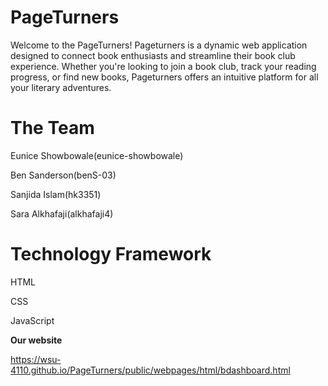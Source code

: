 # PageTurners

Welcome to the PageTurners!
Pageturners is a dynamic web application designed to connect book enthusiasts and streamline their book club experience. Whether you're looking to join a book club, track your reading progress, or find new books, Pageturners offers an intuitive platform for all your literary adventures.

# The Team

 Eunice Showbowale(eunice-showbowale)

 Ben Sanderson(benS-03)

 Sanjida Islam(hk3351)

 Sara Alkhafaji(alkhafaji4)

# Technology Framework

HTML

CSS

JavaScript

**Our website**

https://wsu-4110.github.io/PageTurners/public/webpages/html/bdashboard.html
